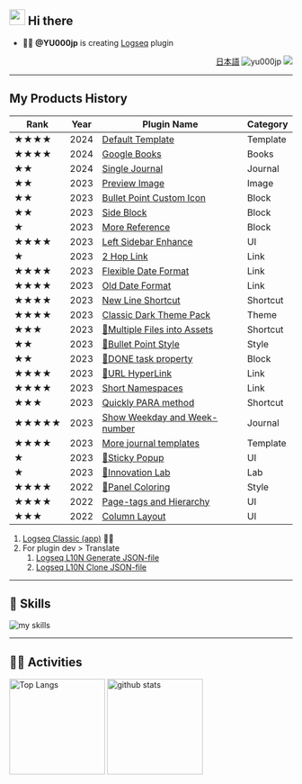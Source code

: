 ## <img src="https://media.giphy.com/media/hvRJCLFzcasrR4ia7z/giphy.gif" width="28"> Hi there

- 🧑‍💻 **@YU000jp** is creating [Logseq](https://github.com/logseq) plugin

<div align="right">

[日本語](README.ja.md)  <img src="https://komarev.com/ghpvc/?username=yu000jp&label=Profile%20views&color=0e75b6&style=flat" alt="yu000jp" /> <a href="https://www.buymeacoffee.com/yu000japan"><img src="https://img.buymeacoffee.com/button-api/?text=Buy me a pizza&emoji=🍕&slug=yu000japan&button_colour=FFDD00&font_colour=000000&font_family=Poppins&outline_colour=000000&coffee_colour=ffffff" /></a>
</div>

---

## My Products History

| Rank | Year | Plugin Name | Category |
|------|------|-------------|----------|
| ★★★★ | 2024 | [Default Template](https://github.com/YU000jp/logseq-plugin-default-template) | Template |
| ★★★★ | 2024 | [Google Books](https://github.com/YU000jp/logseq-plugin-google-books) | Books |
| ★★ | 2024 | [Single Journal](https://github.com/YU000jp/logseq-plugin-single-journal) | Journal |
| ★★ | 2023 | [Preview Image](https://github.com/YU000jp/logseq-plugin-preview-image) | Image |
| ★★ | 2023 | [Bullet Point Custom Icon](https://github.com/YU000jp/logseq-plugin-side-block) | Block |
| ★★ | 2023 | [Side Block](https://github.com/YU000jp/logseq-plugin-side-block) | Block |
| ★ | 2023 | [More Reference](https://github.com/YU000jp/logseq-plugin-reference-guide) | Block |
| ★★★★ | 2023 | [Left Sidebar Enhance](https://github.com/YU000jp/logseq-plugin-left-sidebar-enhance) | UI |
| ★ | 2023 | [2 Hop Link](https://github.com/YU000jp/logseq-plugin-two-hop-link) | Link |
| ★★★★ | 2023 | [Flexible Date Format](https://github.com/YU000jp/logseq-plugin-flex-date-format) | Link |
| ★★★★ | 2023 | [Old Date Format](https://github.com/YU000jp/logseq-plugin-legacy-date-format) | Link |
| ★★★★ | 2023 | [New Line Shortcut](https://github.com/YU000jp/logseq-plugin-blank-line) | Shortcut |
| ★★★★ | 2023 | [Classic Dark Theme Pack](https://github.com/YU000jp/logseq-theme-classic-dark-theme-pack) | Theme |
| ★★★ | 2023 | [📂Multiple Files into Assets](https://github.com/YU000jp/logseq-plugin-multiple-assets) | Shortcut |
| ★★ | 2023 | [🔷Bullet Point Style](https://github.com/YU000jp/logseq-plugin-bullet-point-style) | Style |
| ★★ | 2023 | [💪DONE task property](https://github.com/YU000jp/logseq-plugin-confirmation-done-task) | Block |
| ★★★★ | 2023 | [🔗URL HyperLink](https://github.com/YU000jp/logseq-plugin-confirmation-hyperlink) | Link |
| ★★★★ | 2023 | [Short Namespaces](https://github.com/YU000jp/logseq-plugin-short-namespaces) | Link |
| ★★★ | 2023 | [Quickly PARA method](https://github.com/YU000jp/logseq-plugin-quickly-para-method) | Shortcut |
| ★★★★★ | 2023 | [Show Weekday and Week-number](https://github.com/YU000jp/logseq-plugin-show-weekday-and-week-number) | Journal |
| ★★★★ | 2023 | [More journal templates](https://github.com/YU000jp/logseq-plugin-weekdays-and-weekends) | Template |
| ★ | 2023 | [📍Sticky Popup](https://github.com/YU000jp/logseq-plugin-sticky-popup) | UI |
| ★ | 2023 | [🌱Innovation Lab](https://github.com/YU000jp/logseq-plugin-some-menu-extender) | Lab |
| ★★★★ | 2022 | [🎨Panel Coloring](https://github.com/YU000jp/logseq-plugin-panel-coloring) | Style |
| ★★★★ | 2022 | [Page-tags and Hierarchy](https://github.com/YU000jp/logseq-page-tags-and-hierarchy) | UI |
| ★★★ | 2022 | [Column Layout](https://github.com/YU000jp/Logseq-column-Layout) | UI |

1. [Logseq Classic (app)](https://github.com/YU000jp/fork-logseq) 🚧🦺
1. For plugin dev > Translate
   1. [Logseq L10N Generate JSON-file](https://github.com/YU000jp/logseq-l10n-generate-json)
   1. [Logseq L10N Clone JSON-file](https://github.com/YU000jp/logseq-l10n-clone-json)

---

## 🌱 Skills
<img alt="my skills" src="https://skillicons.dev/icons?theme=dark&perline=7&i=clojure,ts,js,css,html,perl,php" />
<br>

---

## 🏃‍♀️ Activities
<div align="left"> 
  <img alt="Top Langs" height="170px" src="https://github-readme-stats.vercel.app/api?username=YU000jp&theme=vue-dark&layout=compact" />
  <img alt="github stats" height="170px" src="https://github-readme-stats.vercel.app/api/top-langs/?username=YU000jp&theme=vue-dark&layout=compact" />
</div>
